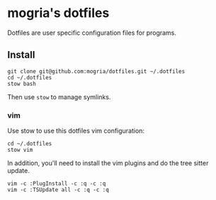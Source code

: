 # mogria's dotfiles

Dotfiles are user specific configuration files for programs.


## Install

    git clone git@github.com:mogria/dotfiles.git ~/.dotfiles
    cd ~/.dotfiles
    stow bash

Then use `stow` to manage symlinks.

### vim

Use stow to use this dotfiles vim configuration:

    cd ~/.dotfiles
    stow vim

In addition, you'll need to install the vim plugins and do the tree sitter update.

    vim -c :PlugInstall -c :q -c :q
    vim -c :TSUpdate all -c :q -c :q

